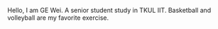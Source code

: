 Hello, I am GE Wei.
A senior student study in TKUL IIT.
Basketball and volleyball are my favorite exercise.
